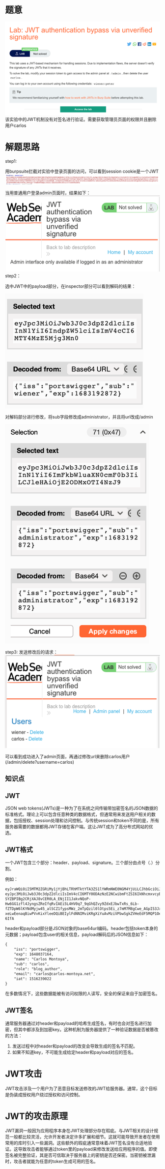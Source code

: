 # 题意
![](pic/12-1.png)
该实验中的JWT机制没有对签名进行验证。需要获取管理员页面的权限并且删除用户carlos
# 解题思路

step1:


用burpsuite拦截对实验中登录页面的访问，可以看到session cookie是一个JWT
![](pic/JWT.png)

当用普通用户登录admin页面时，结果如下：
![](pic/admin.png)
step2：

选中JWT中的payload部分，在inspector部分可以看到解码的结果：

![](pic/decode.png)

对解码部分进行修改，将sub字段修改成administrator，并且将url改成/admin

![](pic/change.png)

step3:
发送修改后的请求：
![](pic/delete.png)

可以看到成功进入了admin页面，再通过修改url来删除carlos用户(/admin/delete?username=carlos)

## 知识点

## JWT
JSON web tokens(JWTs)是一种为了在系统之间传输带加密签名的JSON数据的标准格式。理论上可以包含任意种类的数据格式，但通常用来发送用户相关的数据，包括授权、session处理和访问控制。与传统session和token不同的是，所有服务器需要的数据都用JWT存储在客户端。这让JWT成为了高分布式网站的优选。


## JWT格式
一个JWT包含三个部分：header、payload、signature。三个部分由点号（.）分割。

例如：
```
eyJraWQiOiI5MTM2ZGRiMy1jYjBhLTRhMTktYTA3ZS1lYWRmNWE0NGM4YjUiLCJhbGciOiJSUzI1NiJ9.
eyJpc3MiOiJwb3J0c3dpZ2dlciIsImV4cCI6MTY0ODAzNzE2NCwibmFtZSI6IkNhcmxvcyBNb250b3lhIiwic3ViIjoiY2FybG9zIiwicm9sZSI6ImJsb2dfYXV0aG9yIiwiZW1haWwiOiJjYXJsb3NAY2FybG9zLW1vbnRveWEubmV0IiwiaWF0IjoxNTE2MjM5MDIyfQ.
SYZBPIBg2CRjXAJ8vCER0LA_ENjII1JakvNQoP-Hw6GG1zfl4JyngsZReIfqRvIAEi5L4HV0q7_9qGhQZvy9ZdxEJbwTxRs_6Lb-fZTDpW6lKYNdMyjw45_alSCZ1fypsMWz_2mTpQzil0lOtps5Ei_z7mM7M8gCwe_AGpI53JxduQOaB5HkT5gVrv9cKu9CsW5MS6ZbqYXpGyOG5ehoxqm8DL5tFYaW3lB50ELxi0KsuTKEbD0t5BCl0aCR2MBJWAbN-xeLwEenaqBiwPVvKixYleeDQiBEIylFdNNIMviKRgXiYuAvMziVPbwSgkZVHeEdF5MQP1Oe2Spac-6IfA
```
header和payload部分是JSON对象的base64url编码。header包括token本身的元数据；payload包含user的相关信息，payload解码后的JSON信息如下：
```
{
    "iss": "portswigger",
    "exp": 1648037164,
    "name": "Carlos Montoya",
    "sub": "carlos",
    "role": "blog_author",
    "email": "carlos@carlos-montoya.net",
    "iat": 1516239022
}
```

在多数情况下，这些数据能被有访问权限的人读写，安全的保证来自于加密签名。

## JWT签名
通常服务器通过对header和payload的哈希生成签名，有时也会对签名进行加密，但其中都涉及到加密key。这种机制为服务器提供了一种验证数据是否被篡改的方法：

1. 发送过程中对header和payload的改变会导致生成的签名不匹配。
2. 如果不知道key，不可能生成给定header和payload对应的签名。


# JWT攻击
JWT攻击涉及一个用户为了恶意目标发送修改的JWT给服务器。通常，这个目标是伪装成授权用户绕过授权和访问控制。

# JWT的攻击原理
JWT漏洞一般因为应用程序本身在JWT处理部分存在瑕疵。与JWT相关的设计规范一般都比较灵活，允许开发者决定许多扩展和细节。这就可能导致开发者在使用常用的库时引入一些漏洞。这些额外的瑕疵通常意味着JWT签名没有合适地验证。这导致攻击者能够通过token里的payload来修改发送给应用程序的值。即使签名被完整验证，其是否可信取决于服务器上的密钥是否还保密。当密钥被泄漏时，攻击者就能为任意的token生成可用的签名。
